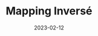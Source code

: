 ---
name: mapping-inverse
title: Mapping Inversé
date: 2023-02-12
tags: 
    - project
    - installation

image: 
    - /content/project/mapping-inverse/cover.png
    - /content/project/mapping-inverse/image-2.jpg
    - /content/project/mapping-inverse/image-1.jpg

video:
    - /content/project/mapping-inverse/video.mp4

text: 
    - Mapping Inversé is part of the series of works “Image Processor” which proposes to deconstruct technological materiality and plays in particular on the scale of each component.

    - The sculpture is composed of a screen placed behind the transparent resin print of a Quadro 4000 graphics card. The liquid crystals are then hidden behind the technological artifact until the backlight of the screen turns on and reveals each pixel. Floating on the right of the screen, a computer calculates generative animations in real time. In the manner of architectural mapping, the visuals play with the shapes of the graphics card and create the illusion of a collision.

with:
    - Dorian Rigal (visual/sculpture)
    - Leon Denise (visual/code)
---